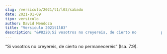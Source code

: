 ```yaml
---
slug: /versiculo/2021/t1/l03/sabado
date: 2021-01-09
tipo: versiculo
author: David Mendoza
title: "Versiculo 2021t1l03"
description: "&#8220;Si vosotros no creyereis, de cierto no           permanecer&#233;is&#8221; (Isa. 7:9)."
---
```


“Si vosotros no creyereis, de cierto no
permaneceréis” (Isa. 7:9).
